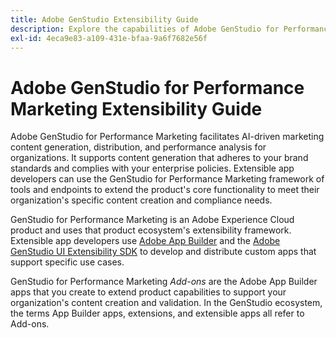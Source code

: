 ```yaml
---
title: Adobe GenStudio Extensibility Guide
description: Explore the capabilities of Adobe GenStudio for Performance Marketing UI SDK and learn how to build extensible applications.
exl-id: 4eca9e83-a109-431e-bfaa-9a6f7682e56f
---
```

# Adobe GenStudio for Performance Marketing Extensibility Guide

Adobe GenStudio for Performance Marketing facilitates AI-driven marketing content generation, distribution, and performance analysis for organizations. It supports content generation that adheres to your brand standards and complies with your enterprise policies. Extensible app developers can use the GenStudio for Performance Marketing framework of tools and endpoints to extend the product's core functionality to meet their organization's specific content creation and compliance needs.

GenStudio for Performance Marketing is an Adobe Experience Cloud product and uses that product ecosystem's extensibility framework. Extensible app developers use [Adobe App Builder](https://developer.adobe.com/app-builder/) and the [Adobe GenStudio UI Extensibility SDK](https://github.com/adobe/genstudio-uix-sdk) to develop and distribute custom apps that support specific use cases.

GenStudio for Performance Marketing _Add-ons_ are the Adobe App Builder apps that you create to extend product capabilities to support your organization's content creation and validation. In the GenStudio ecosystem, the terms App Builder apps, extensions, and extensible apps all refer to Add-ons.
